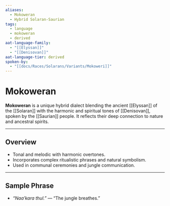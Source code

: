 ```yaml
---
aliases:
  - Mokoweran
  - Hybrid Solaran-Saurian
tags:
  - language
  - mokoweran
  - derived
aat-language-family:
  - "[[Elyssan]]"
  - "[[Denisovan]]"
aat-language-tier: derived
spoken-by:
  - "[[docs/Races/Solarans/Variants/Mokoweri]]"
---
```


# Mokoweran

**Mokoweran** is a unique hybrid dialect blending the ancient [[Elyssan]] of the [[Solaran]] with the harmonic and spiritual tones of [[Denisovan]], spoken by the [[Saurian]] people. It reflects their deep connection to nature and ancestral spirits.

---

## Overview

- Tonal and melodic with harmonic overtones.
- Incorporates complex ritualistic phrases and natural symbolism.
- Used in communal ceremonies and jungle communication.

---

## Sample Phrase

- *“Naa’kara thul.”* — “The jungle breathes.”
